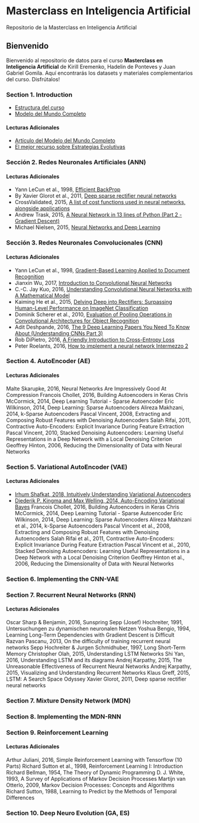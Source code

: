 # Masterclass en Inteligencia Artificial
Repositorio de la Masterclass en Inteligencia Artificial


## Bienvenido

Bienvenido al repositorio de datos para el curso **Masterclass en Inteligencia Artificial** de Kirill Eremenko, Hadelin de Ponteves y Juan Gabriel Gomila. Aquí encontrarás los datasets y materiales complementarios del curso. Disfrútalos!

### Section 1. Introduction

* [Estructura del curso](https://github.com/joanby/ai-masterclass/blob/master/Recursos%20Adicionales/Estructura%20del%20Curso.png)
* [Modelo del Mundo Completo](https://github.com/joanby/ai-masterclass/blob/master/Recursos%20Adicionales/World%20Model.pdf)

#### Lecturas Adicionales

* [Artículo del Modelo del Mundo Completo](https://worldmodels.github.io)
* [El mejor recurso sobre Estrategias Evolutivas](https://blog.otoro.net/2017/10/29/visual-evolution-strategies/)

### Sección 2. Redes Neuronales Artificiales (ANN)

#### Lecturas Adicionales

* Yann LeCun et al., 1998, [Efficient BackProp](http://yann.lecun.com/exdb/publis/pdf/lecun-98b.pdf)
* By Xavier Glorot et al., 2011, [Deep sparse rectifier neural networks](http://jmlr.org/proceedings/papers/v15/glorot11a/glorot11a.pdf)
* CrossValidated, 2015, [A list of cost functions used in neural networks, alongside applications](http://stats.stackexchange.com/questions/154879/a-list-of-cost-functions-used-in-neural-networks-alongside-applications)
* Andrew Trask, 2015, [A Neural Network in 13 lines of Python (Part 2 - Gradient Descent)](https://iamtrask.github.io/2015/07/27/python-network-part2/)
* Michael Nielsen, 2015, [Neural Networks and Deep Learning](http://neuralnetworksanddeeplearning.com/chap2.html)

### Sección 3. Redes Neuronales Convolucionales (CNN)

#### Lecturas Adicionales

* Yann LeCun et al., 1998, [Gradient-Based Learning Applied to Document Recognition](http://yann.lecun.com/exdb/publis/pdf/lecun-01a.pdf)
* Jianxin Wu, 2017, [Introduction to Convolutional Neural Networks](http://cs.nju.edu.cn/wujx/paper/CNN.pdf)
* C.-C. Jay Kuo, 2016, [Understanding Convolutional Neural Networks with A Mathematical Model](https://arxiv.org/pdf/1609.04112.pdf)
* Kaiming He et al., 2015, [Delving Deep into Rectifiers: Surpassing Human-Level Performance on ImageNet Classification](https://arxiv.org/pdf/1502.01852.pdf)
* Dominik Scherer et al., 2010, [Evaluation of Pooling Operations in Convolutional Architectures for Object Recognition](http://ais.uni-bonn.de/papers/icann2010_maxpool.pdf)
* Adit Deshpande, 2016, [The 9 Deep Learning Papers You Need To Know About (Understanding CNNs Part 3)](https://adeshpande3.github.io/adeshpande3.github.io/The-9-Deep-Learning-Papers-You-Need-To-Know-About.html)
* Rob DiPietro, 2016, [A Friendly Introduction to Cross-Entropy Loss](https://rdipietro.github.io/friendly-intro-to-cross-entropy-loss/)
* Peter Roelants, 2016, [How to implement a neural network Intermezzo 2](http://peterroelants.github.io/posts/neural_network_implementation_intermezzo02/)

### Section 4. AutoEncoder (AE)

#### Lecturas Adicionales
Malte Skarupke, 2016, Neural Networks Are Impressively Good At Compression
Francois Chollet, 2016, Building Autoencoders in Keras
Chris McCormick, 2014, Deep Learning Tutorial - Sparse Autoencoder
Eric Wilkinson, 2014, Deep Learning: Sparse Autoencoders
Alireza Makhzani, 2014, k-Sparse Autoencoders
Pascal Vincent, 2008, Extracting and Composing Robust Features with Denoising Autoencoders
Salah Rifai, 2011, Contractive Auto-Encoders: Explicit Invariance During Feature Extraction
Pascal Vincent, 2010, Stacked Denoising Autoencoders: Learning Useful Representations in a Deep Network with a Local Denoising Criterion
Geoffrey Hinton, 2006, Reducing the Dimensionality of Data with Neural Networks

### Section 5. Variational AutoEncoder (VAE)

#### Lecturas Adicionales

* [Irhum Shafkat, 2018, Intuitively Understanding Variational Autoencoders](https://towardsdatascience.com/intuitively-understanding-variational-autoencoders-1bfe67eb5daf)
* [Diederik P. Kingma and Max Welling, 2014, Auto-Encoding Variational Bayes](https://arxiv.org/pdf/1312.6114.pdf)
Francois Chollet, 2016, Building Autoencoders in Keras
Chris McCormick, 2014, Deep Learning Tutorial - Sparse Autoencoder
Eric Wilkinson, 2014, Deep Learning: Sparse Autoencoders
Alireza Makhzani et al., 2014, k-Sparse Autoencoders
Pascal Vincent et al., 2008, Extracting and Composing Robust Features with Denoising Autoencoders
Salah Rifai et al., 2011, Contractive Auto-Encoders: Explicit Invariance During Feature Extraction
Pascal Vincent et al., 2010, Stacked Denoising Autoencoders: Learning Useful Representations in a Deep Network with a Local Denoising Criterion
Geoffrey Hinton et al., 2006, Reducing the Dimensionality of Data with Neural Networks

### Section 6. Implementing the CNN-VAE

### Section 7. Recurrent Neural Networks (RNN)

#### Lecturas Adicionales
Oscar Sharp & Benjamin, 2016, Sunspring
Sepp (Josef) Hochreiter, 1991, Untersuchungen zu dynamischen neuronalen Netzen
Yoshua Bengio, 1994, Learning Long-Term Dependencies with Gradient Descent is Difficult
Razvan Pascanu, 2013, On the difficulty of training recurrent neural networks
Sepp Hochreiter & Jurgen Schmidhuber, 1997, Long Short-Term Memory
Christopher Olah, 2015, Understanding LSTM Networks
Shi Yan, 2016, Understanding LSTM and its diagrams
Andrej Karpathy, 2015, The Unreasonable Effectiveness of Recurrent Neural Networks
Andrej Karpathy, 2015, Visualizing and Understanding Recurrent Networks
Klaus Greff, 2015, LSTM: A Search Space Odyssey
Xavier Glorot, 2011, Deep sparse rectifier neural networks

### Section 7. Mixture Density Network (MDN)

### Section 8. Implementing the MDN-RNN

### Section 9. Reinforcement Learning

#### Lecturas Adicionales
Arthur Juliani, 2016, Simple Reinforcement Learning with Tensorflow (10 Parts)
Richard Sutton et al., 1998, Reinforcement Learning I: Introduction
Richard Bellman, 1954, The Theory of Dynamic Programming
D. J. White, 1993, A Survey of Applications of Markov Decision Processes
Martijn van Otterlo, 2009, Markov Decision Processes: Concepts and Algorithms
Richard Sutton, 1988, Learning to Predict by the Methods of Temporal Differences

### Section 10. Deep Neuro Evolution (GA, ES)
